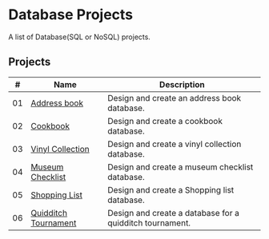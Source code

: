 # Database Projects

A list of Database(SQL or NoSQL) projects.


## Projects

|  #  | Name                               | Description                                              |
| ----| -----------------------------------| ---------------------------------------------------------|
|  01 | [Address book]()                   | Design and create an address book database.              |
|  02 | [Cookbook]()                       | Design and create a cookbook database.                   |
|  03 | [Vinyl Collection]()               | Design and create a vinyl collection database.           |
|  04 | [Museum Checklist]()               | Design and create a museum checklist database.           |
|  05 | [Shopping List]()                  | Design and create a Shopping list database.              |
|  06 | [Quidditch Tournament]()           | Design and create a database for a quidditch tournament. |
